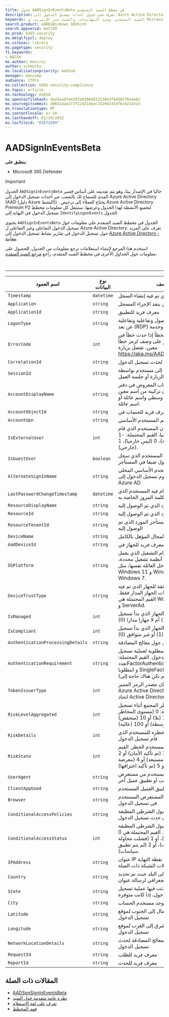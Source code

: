 ```yaml
---
title: جدول AADSignInEventsBeta في مخطط الصيد المتقدم
description: تعرف على جدول أحداث تسجيل الدخول إلى Azure Active Directory في مخطط الصيد المتقدم
keywords: الصيد المتقدم، وصيد التهديدات، والصيد عبر الإنترنت، و Microsoft 365 Defender، و microsoft 365، و m365، و البحث، و الاستعلام، و بيانات التعقب، و مرجع المخطط، و kusto، و الجدول، و العمود، و نوع البيانات، و الوصف، و الملف، عنوان IP، الجهاز، الجهاز، المستخدم، الحساب، الهوية، AAD (دليل Azure النشط)
search.product: eADQiWindows 10XVcnh
search.appverid: met150
ms.prod: m365-security
ms.mktglfcycl: deploy
ms.sitesec: library
ms.pagetype: security
f1.keywords:
- NOCSH
ms.author: maccruz
author: schmurky
ms.localizationpriority: medium
manager: dansimp
audience: ITPro
ms.collection: m365-security-compliance
ms.topic: article
ms.technology: m365d
ms.openlocfilehash: dad3ea9fe4297d93864032130e3f6d6b5f6e4e82
ms.sourcegitcommit: dd6514ae173f1c821d4ec25298145df6cb232e2e
ms.translationtype: MT
ms.contentlocale: ar-SA
ms.lasthandoff: 01/19/2022
ms.locfileid: "63573294"
---
```

# <a name="aadsignineventsbeta"></a>AADSignInEventsBeta

**ينطبق على:**

- Microsoft 365 Defender

> [!IMPORTANT]
> الجدول `AADSignInEventsBeta` حاليا في الإصدار بيتا، وهو يتم تقديمه على أساس قصير المدى للسماح لك بالتعقب عبر أحداث تسجيل الدخول إلى Azure Active Directory (AAD (دليل Azure النشط)) . يحتاج العملاء إلى ترخيص Azure Active Directory Premium P2 لتجميع الأنشطة لهذا الجدول وعرضها. ستنتقل كل معلومات مخطط تسجيل الدخول في النهاية إلى `IdentityLogonEvents` الجدول.

يحتوي `AADSignInEventsBeta` الجدول في مخطط الصيد المتقدم على معلومات حول تسجيل الدخول التفاعلي وغير التفاعلي ل Azure Active Directory. تعرف على المزيد حول تسجيل الدخول في تقارير نشاط تسجيل الدخول إلى [Azure Active Directory - معاينة](/azure/active-directory/reports-monitoring/concept-all-sign-ins).

استخدم هذا المرجع لإنشاء استعلامات ترجع معلومات من الجدول. للحصول على معلومات حول الجداول الأخرى في مخطط الصيد المتقدم، راجع [مرجع الصيد المتقدم](/windows/security/threat-protection/microsoft-defender-atp/advanced-hunting-reference).

<br>

****

|اسم العمود|نوع البيانات|الوصف|
|---|---|---|
|`Timestamp`|`datetime`|التاريخ والوقت الذي تم فيه إنشاء السجل|
|`Application`|`string`|التطبيق الذي ينفذ الإجراء المسجل|
|`ApplicationId`|`string`|معرف فريد للتطبيق|
|`LogonType`|`string`|نوع جلسة تسجيل الوصول وتفاعلية وتفاعلية عن بعد (RDP) وشبكة دفعات وخدمة|
|`ErrorCode`|`int`|يحتوي على رمز الخطأ إذا حدث خطأ في تسجيل الدخول. للعثور على وصف لرمز خطأ معين، تفضل بزيارة <https://aka.ms/AADsigninsErrorCodes>.|
|`CorrelationId`|`string`|معرف فريد لحدث تسجيل الدخول|
|`SessionId`|`string`|رقم فريد تم تعيينه إلى مستخدم بواسطة خادم موقع ويب أثناء الزيارة أو جلسة العمل|
|`AccountDisplayName`|`string`|اسم مستخدم الحساب المعروض في دفتر العنوان. عادة ما تكون تركيبة من اسم معين أو أول واسم أولي وسطي واسم عائلة أو اسم عائلة.|
|`AccountObjectId`|`string`|معرف فريد للحساب في Azure AD|
|`AccountUpn`|`string`|اسم المستخدم الأساسي (UPN) للحساب|
|`IsExternalUser`|`int`|تشير إلى ما إذا كان المستخدم الذي قام تسجيل الدخول خارجيا. القيم المحتملة: -1 (غير مجموعة)، 0 (ليس خارجيا)، 1 (خارجي).|
|`IsGuestUser`|`boolean`|تشير إلى ما إذا كان المستخدم الذي سجل الدخول ضيفا في المستأجر|
|`AlternateSignInName`|`string`|اسم المستخدم الأساسي المحلي (UPN) للمستخدم الذي يقوم تسجيل الدخول إلى Azure AD|
|`LastPasswordChangeTimestamp`|`datetime`|التاريخ والوقت الذي قام فيه المستخدم الذي قام آخر تغيير لكلمة المرور الخاصة به|
|`ResourceDisplayName`|`string`|اسم العرض للمورد الذي تم الوصول إليه|
|`ResourceId`|`string`|معرف فريد للمورد الذي تم الوصول إليه|
|`ResourceTenantId`|`string`|معرف فريد لمستأجر المورد الذي تم الوصول إليه|
|`DeviceName`|`string`|اسم المجال المؤهل بالكامل (FQDN) للجهاز|
|`AadDeviceId`|`string`|معرف فريد للجهاز في Azure AD|
|`OSPlatform`|`string`|النظام الأساسي لنظام التشغيل الذي يعمل على الجهاز. تشير إلى أنظمة تشغيل محددة، بما في ذلك تباينات داخل العائلة نفسها، مثل Windows 11 و Windows 10 و Windows 7.|
|`DeviceTrustType`|`string`|تشير إلى نوع الثقة للجهاز الذي تم فيه الدخول. لسيناريوهات الجهاز المدار فقط. القيم المحتملة هي Workplace و AzureAd و ServerAd.|
|`IsManaged`|`int`|تشير إلى ما إذا كان الجهاز الذي بدأ تسجيل الدخول جهازا مدارا (1) أم لا جهازا مدارا (0)|
|`IsCompliant`|`int`|تشير إلى ما إذا كان الجهاز الذي بدأ تسجيل الدخول متوافقا (1) أو غير متوافق (0)|
|`AuthenticationProcessingDetails`|`string`|تفاصيل حول معالج المصادقة|
|`AuthenticationRequirement`|`string`|نوع المصادقة المطلوبة لعملية تسجيل الدخول. القيم المحتملة: تعددFactorAuthentication (MFA كان مطلوبا) و SingleFactorAuthentication (لم تكن هناك حاجة إلى MFA).|
|`TokenIssuerType`|`int`|تشير إلى ما إذا كان مصدر الرمز المميز Azure Active Directory (0) أو خدمات اتحاد Active Directory (1)|
|`RiskLevelAggregated`|`int`|مستوى المخاطر المجمع أثناء تسجيل الدخول. القيم المحتملة: 0 (مستوى المخاطر المجمع غير معين) أو 1 (بلا) أو 10 (منخفض) أو 50 (متوسطة) أو 100 (عالية).|
|`RiskDetails`|`int`|تفاصيل حول الحالة الخطره للمستخدم الذي قام تسجيل الدخول|
|`RiskState`|`int`|تشير إلى حالة المستخدم الخطر. القيم المحتملة: 0 (بلا) أو 1 (تم تأكيد الأمان) أو 2 (تم المعالجة) أو 3 (مستبعد) أو 4 (معرضة للمخاطر) أو 5 (تم تأكيد اختراقها).|
|`UserAgent`|`string`|معلومات وكيل المستخدم من مستعرض الويب أو تطبيق عميل آخر|
|`ClientAppUsed`|`string`|تشير إلى تطبيق العميل المستخدم|
|`Browser`|`string`|تفاصيل حول إصدار المستعرض المستخدم في تسجيل الدخول|
|`ConditionalAccessPolicies`|`string`|تفاصيل سياسات الوصول الشرطي المطبقة على حدث تسجيل الدخول|
|`ConditionalAccessStatus`|`int`|حالة سياسات الوصول الشرطي المطبقة على تسجيل الدخول. القيم المحتملة هي 0 (تم تطبيق سياسات)، أو 1 (فشلت محاولة تطبيق سياسات)، أو 2 (لم يتم تطبيق سياسات).|
|`IPAddress`|`string`|عنوان IP المعين إلى نقطة النهاية والمستخدم أثناء اتصالات الشبكة ذات الصلة|
|`Country`|`string`|رمز من حرفين يشير إلى البلد حيث تم تحديد الموقع الجغرافي لرسالة عنوان IP للعميل|
|`State`|`string`|الحالة التي حدثت فيها عملية تسجيل الدخول، إذا كانت متوفرة|
|`City`|`string`|المدينة حيث يوجد مستخدم الحساب|
|`Latitude`|`string`|الإحداثيات من الشمال إلى الجنوب لموقع تسجيل الدخول|
|`Longitude`|`string`|إحداثيات من الشرق إلى الغرب لموقع تسجيل الدخول|
|`NetworkLocationDetails`|`string`|تفاصيل موقع الشبكة لمعالج المصادقة لحدث تسجيل الدخول|
|`RequestId`|`string`|معرف فريد للطلب|
|`ReportId`|`string`|معرف فريد للحدث|

## <a name="related-articles"></a>المقالات ذات الصلة

- [AADSpnSignInEventsBeta](./advanced-hunting-aadspnsignineventsbeta-table.md)
- [نظرة عامة متقدمة حول الصيد](/windows/security/threat-protection/microsoft-defender-atp/advanced-hunting-overview)
- [تعرف على لغة الاستعلام](/windows/security/threat-protection/microsoft-defender-atp/advanced-hunting-query-language)
- [فهم المخطط](/windows/security/threat-protection/microsoft-defender-atp/advanced-hunting-schema-reference)
